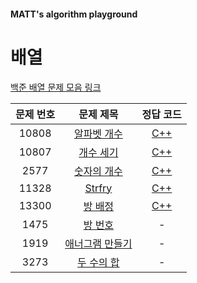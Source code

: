 #### MATT's algorithm playground

# 배열

[백준 배열 문제 모음 링크](https://www.acmicpc.net/workbook/view/7307)

| 문제 번호 | 문제 제목 | 정답 코드 |
| :--: | :--: | :--: |
| 10808 | [알파벳 개수](https://www.acmicpc.net/problem/10808) | [C++](./array/10808.cpp) |
| 10807 | [개수 세기](https://www.acmicpc.net/problem/10807) | [C++](./array/10807.cpp) |
| 2577 | [숫자의 개수](https://www.acmicpc.net/problem/2577) | [C++](./array/2577.cpp) |
| 11328 | [Strfry](https://www.acmicpc.net/problem/11328) | [C++](./array/11328.cpp) |
| 13300 | [방 배정](https://www.acmicpc.net/problem/13300) | [C++](./array/13300.cpp) |
| 1475 | [방 번호](https://www.acmicpc.net/problem/1475) | - |
| 1919 | [애너그램 만들기](https://www.acmicpc.net/problem/1919) | - |
| 3273 | [두 수의 합](https://www.acmicpc.net/problem/3273) | - |
